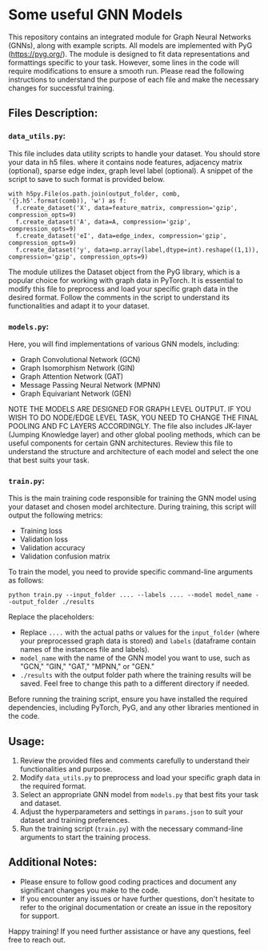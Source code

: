 # Some useful GNN Models

This repository contains an integrated module for Graph Neural Networks (GNNs), along with example scripts. All models are implemented with PyG (https://pyg.org/). The module is designed to fit data representations and formattings specific to your task. However, some lines in the code will require modifications to ensure a smooth run. Please read the following instructions to understand the purpose of each file and make the necessary changes for successful training. 

## Files Description:

### `data_utils.py`:

This file includes data utility scripts to handle your dataset. You should store your data in h5 files. where it contains node features, adjacency matrix (optional), sparse edge index, graph level label (optional). A snippet of the script to save to such format is provided below.

```
with h5py.File(os.path.join(output_folder, comb, '{}.h5'.format(comb)), 'w') as f:
  f.create_dataset('X', data=feature_matrix, compression='gzip', compression_opts=9)
  f.create_dataset('A', data=A, compression='gzip', compression_opts=9)
  f.create_dataset('eI', data=edge_index, compression='gzip', compression_opts=9)
  f.create_dataset('y', data=np.array(label,dtype=int).reshape((1,1)), compression='gzip', compression_opts=9)
```

The module utilizes the Dataset object from the PyG library, which is a popular choice for working with graph data in PyTorch. It is essential to modify this file to preprocess and load your specific graph data in the desired format. Follow the comments in the script to understand its functionalities and adapt it to your dataset.

### `models.py`:

Here, you will find implementations of various GNN models, including:
- Graph Convolutional Network (GCN)
- Graph Isomorphism Network (GIN)
- Graph Attention Network (GAT)
- Message Passing Neural Network (MPNN)
- Graph Equivariant Network (GEN)

NOTE THE MODELS ARE DESIGNED FOR GRAPH LEVEL OUTPUT. IF YOU WISH TO DO NODE/EDGE LEVEL TASK, YOU NEED TO CHANGE THE FINAL POOLING AND FC LAYERS ACCORDINGLY. The file also includes JK-layer (Jumping Knowledge layer) and other global pooling methods, which can be useful components for certain GNN architectures. Review this file to understand the structure and architecture of each model and select the one that best suits your task.

### `train.py`:

This is the main training code responsible for training the GNN model using your dataset and chosen model architecture. During training, this script will output the following metrics:
- Training loss
- Validation loss
- Validation accuracy
- Validation confusion matrix

To train the model, you need to provide specific command-line arguments as follows:

```
python train.py --input_folder .... --labels .... --model model_name --output_folder ./results
```

Replace the placeholders:
- Replace `....` with the actual paths or values for the `input_folder` (where your preprocessed graph data is stored) and `labels` (dataframe contain names of the instances file and labels).
- `model_name` with the name of the GNN model you want to use, such as "GCN," "GIN," "GAT," "MPNN," or "GEN."
- `./results` with the output folder path where the training results will be saved. Feel free to change this path to a different directory if needed.

Before running the training script, ensure you have installed the required dependencies, including PyTorch, PyG, and any other libraries mentioned in the code.

## Usage:

1. Review the provided files and comments carefully to understand their functionalities and purpose.
2. Modify `data_utils.py` to preprocess and load your specific graph data in the required format.
3. Select an appropriate GNN model from `models.py` that best fits your task and dataset.
4. Adjust the hyperparameters and settings in `params.json` to suit your dataset and training preferences.
5. Run the training script (`train.py`) with the necessary command-line arguments to start the training process.

## Additional Notes:

- Please ensure to follow good coding practices and document any significant changes you make to the code.
- If you encounter any issues or have further questions, don't hesitate to refer to the original documentation or create an issue in the repository for support.

Happy training! If you need further assistance or have any questions, feel free to reach out.
